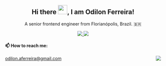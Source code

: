 <h2 align="center">
  Hi there <img src="https://raw.githubusercontent.com/MartinHeinz/MartinHeinz/master/wave.gif" width="30px">, I am Odilon Ferreira!
</h2>

<p align="center">
  A senior frontend engineer from Florianópolis, Brazil. 🇧🇷
</p>
<p align="center">
  <a href="https://www.linkedin.com/in/odilonferreira/">
     <img src="https://img.shields.io/badge/LinkedIn-0077B5?style=for-the-badge&logo=linkedin&logoColor=white" /> 
  </a>
  <a href="https://www.instagram.com/odilonferr/">
     <img src="https://img.shields.io/badge/Instagram-E4405F?style=for-the-badge&logo=instagram&logoColor=white" /> 
  </a>
</p>

<!-- <h4>

🧰 Toolbox

</h4> -->


#### 📫 How to reach me:
<img align="right" src="https://komarev.com/ghpvc/?username=odilonferreira&style=flat-square"/>
<a href="https://mail.google.com/mail/u/0/#inbox?compose=DmwnWsczldSksNhmnhPkPrxTGFxdnVzChLSBcPKBZzPpwvDlRLSQltBcjSPXnlgHxWhwlfDZHncB">
    odilon.aferreira@gmail.com
</a>





  
<!--
**odilonferreira/odilonferreira** is a ✨ _special_ ✨ repository because its `README.md` (this file) appears on your GitHub profile.

Here are some ideas to get you started:

- 🔭 I’m currently working on ...
- 🌱 I’m currently learning ...
- 👯 I’m looking to collaborate on ...
- 🤔 I’m looking for help with ...
- 💬 Ask me about ...
- 📫 How to reach me: ...
- 😄 Pronouns: ...
- ⚡ Fun fact: ...
-->
